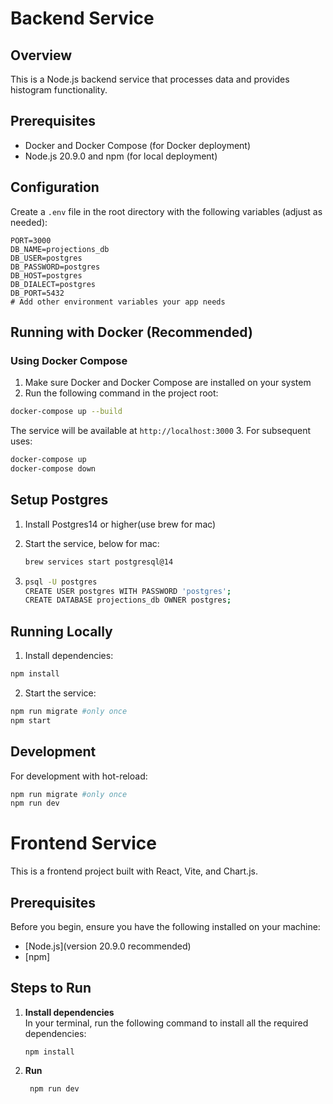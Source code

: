 # Backend Service

## Overview
This is a Node.js backend service that processes data and provides histogram functionality.

## Prerequisites
- Docker and Docker Compose (for Docker deployment)
- Node.js 20.9.0 and npm (for local deployment)

## Configuration
Create a `.env` file in the root directory with the following variables (adjust as needed):
```
PORT=3000
DB_NAME=projections_db
DB_USER=postgres
DB_PASSWORD=postgres
DB_HOST=postgres
DB_DIALECT=postgres
DB_PORT=5432
# Add other environment variables your app needs
```

## Running with Docker (Recommended)

### Using Docker Compose
1. Make sure Docker and Docker Compose are installed on your system
2. Run the following command in the project root:
```bash
docker-compose up --build 
```
The service will be available at `http://localhost:3000`
3. For subsequent uses:
```bash
docker-compose up
docker-compose down 
```
## Setup Postgres
1. Install Postgres14 or higher(use brew for mac)
2. Start the service, below for mac:

    ```bash
    brew services start postgresql@14
    ```
3. 
    ```bash
    psql -U postgres
    CREATE USER postgres WITH PASSWORD 'postgres';
    CREATE DATABASE projections_db OWNER postgres;
    ```

## Running Locally
1. Install dependencies:
```bash
npm install
```

2. Start the service:
```bash
npm run migrate #only once
npm start
```

## Development
For development with hot-reload:
```bash
npm run migrate #only once
npm run dev
```




# Frontend Service

This is a frontend project built with React, Vite, and Chart.js.

## Prerequisites

Before you begin, ensure you have the following installed on your machine:

- [Node.js](version 20.9.0 recommended)
- [npm]

## Steps to Run

1. **Install dependencies**  
   In your terminal, run the following command to install all the required dependencies:
   ```
   npm install
   ```
2. **Run**
   ```
    npm run dev
   ```
